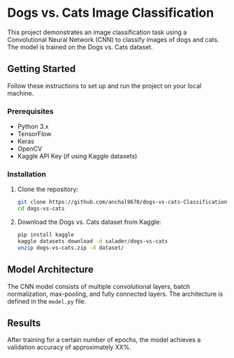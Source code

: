 # Dogs vs. Cats Image Classification

This project demonstrates an image classification task using a Convolutional Neural Network (CNN) to classify images of dogs and cats. The model is trained on the Dogs vs. Cats dataset.

## Getting Started

Follow these instructions to set up and run the project on your local machine.

### Prerequisites

- Python 3.x
- TensorFlow
- Keras
- OpenCV
- Kaggle API Key (if using Kaggle datasets)

### Installation

1. Clone the repository:

   ```sh
   git clone https://github.com/anchal9670/dogs-vs-cats-Classification.git
   cd dogs-vs-cats
2. Download the Dogs vs. Cats dataset from Kaggle:
   ```sh
   pip install kaggle
   kaggle datasets download -d salader/dogs-vs-cats
   unzip dogs-vs-cats.zip -d dataset/

## Model Architecture

The CNN model consists of multiple convolutional layers, batch normalization, max-pooling, and fully connected layers. The architecture is defined in the `model.py` file.

## Results

After training for a certain number of epochs, the model achieves a validation accuracy of approximately XX%.


